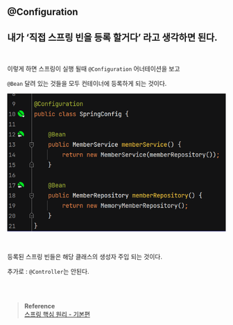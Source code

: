 ## @Configuration

## 내가 ‘직접 스프링 빈을 등록 할거다’ 라고 생각하면 된다.

<br/>

이렇게 하면 스프링이 실행 될때 `@Configuration` 어너테이션을 보고 

`@Bean` 달려 있는 것들을 모두 컨테이너에 등록하게 되는 것이다.

![이미지](/programming/img/입문15.PNG)

<br/>

등록된 스프링 빈들은 해당 클래스의 생성자 주입 되는 것이다.

추가로 : `@Controller`는 안된다.


<br/><br/>


>**Reference** <br/>[스프링 핵심 원리 - 기본편](https://www.inflearn.com/course/%EC%8A%A4%ED%94%84%EB%A7%81-%ED%95%B5%EC%8B%AC-%EC%9B%90%EB%A6%AC-%EA%B8%B0%EB%B3%B8%ED%8E%B8?utm_source=google&utm_medium=cpc&utm_campaign=04.general_backend&utm_content=spring&utm_term=%EC%8A%A4%ED%94%84%EB%A7%81%20%EC%9E%85%EB%AC%B8&gclid=CjwKCAiAjPyfBhBMEiwAB2CCImohok2YrQ2tRdhqfr3cZvKqkIJOHUJ36u6s1-7C9X1gzZIapTvOtxoCangQAvD_BwE)
